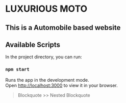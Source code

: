 # LUXURIOUS MOTO

## This is a Automobile based website



## Available Scripts

In the project directory, you can run:

### `npm start`

Runs the app in the development mode.\
Open [http://localhost:3000](http://localhost:3000) to view it in your browser.
  > Blockquote
          >> Nested Blockquote